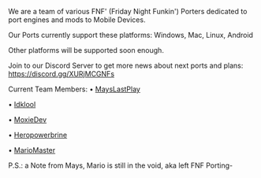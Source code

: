 We are a team of various FNF' (Friday Night Funkin') Porters dedicated to port engines and mods to Mobile Devices.

Our Ports currently support these platforms: Windows, Mac, Linux, Android

Other platforms will be supported soon enough.

Join to our Discord Server to get more news about next ports and plans: https://discord.gg/XURjMCGNFs

Current Team Members:
• [MaysLastPlay](https://youtube.com/@MaysLastPlay)

• [Idklool](https://youtube.com/Idklool122)

• [MoxieDev](https://youtube.com/@moxie-the-specialist)

• [Heropowerbrine](https://youtube.com/@heropowerbrine)

• [MarioMaster](https://youtube.com/@MarioMaster39) 

P.S.: a Note from Mays, Mario is still in the void, aka left FNF Porting-
